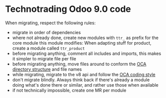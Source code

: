 Technotrading Odoo 9.0 code
===========================

When migrating, respect the following rules:

- migrate in order of dependencies
- where not already done, create new modules with `ttr_` as prefix for the core module this module modifies: When adapting stuff for product, create a module called ``ttr_product``
- before migrating anything, comment all includes and imports, this makes it simpler to migrate file per file
- before migrating anything, move files around to conform the [OCA directory structure](https://github.com/OCA/maintainer-tools/blob/master/CONTRIBUTING.md#directories) and file names
- while migrating, migrate to the v8 api and follow the [OCA coding style](https://github.com/OCA/maintainer-tools/blob/master/CONTRIBUTING.md#python)
- don't migrate blindly. Always think back if there's already a module doing what's done there or similar, and rather use those when available
- if not technically impossible, create one MR per module
